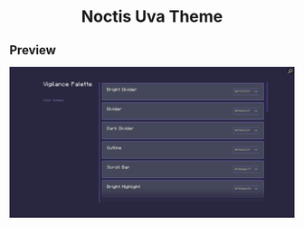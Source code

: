 <div align = "center">

# Noctis Uva Theme

</div>

## Preview

![Dracula Theme](../.github/noctis-uva-theme.png)
